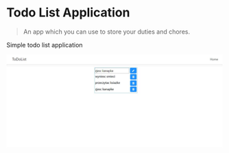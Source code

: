 # Todo List Application
> An app which you can use to store your duties and chores. 

Simple todo list application

![](screenshot.jpg)


